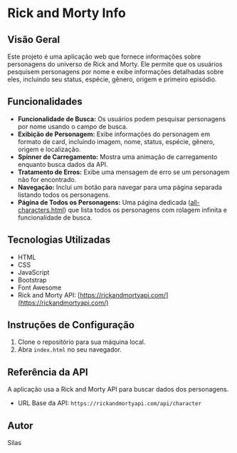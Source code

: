 # Rick and Morty Info

## Visão Geral

Este projeto é uma aplicação web que fornece informações sobre personagens do universo de Rick and Morty. Ele permite que os usuários pesquisem personagens por nome e exibe informações detalhadas sobre eles, incluindo seu status, espécie, gênero, origem e primeiro episódio.

## Funcionalidades

-   **Funcionalidade de Busca:** Os usuários podem pesquisar personagens por nome usando o campo de busca.
-   **Exibição de Personagem:** Exibe informações do personagem em formato de card, incluindo imagem, nome, status, espécie, gênero, origem e localização.
-   **Spinner de Carregamento:** Mostra uma animação de carregamento enquanto busca dados da API.
-   **Tratamento de Erros:** Exibe uma mensagem de erro se um personagem não for encontrado.
-   **Navegação:** Inclui um botão para navegar para uma página separada listando todos os personagens.
-   **Página de Todos os Personagens:** Uma página dedicada ([all-characters.html](all-characters.html)) que lista todos os personagens com rolagem infinita e funcionalidade de busca.

## Tecnologias Utilizadas

-   HTML
-   CSS
-   JavaScript
-   Bootstrap
-   Font Awesome
-   Rick and Morty API: [https://rickandmortyapi.com/](https://rickandmortyapi.com/)

## Instruções de Configuração

1.  Clone o repositório para sua máquina local.
2.  Abra `index.html` no seu navegador.

## Referência da API

A aplicação usa a Rick and Morty API para buscar dados dos personagens.

-   URL Base da API: `https://rickandmortyapi.com/api/character`

## Autor

Silas
